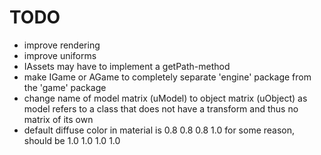 # TODO

- improve rendering
- improve uniforms
- IAssets may have to implement a getPath-method
- make IGame or AGame to completely separate 'engine' package from the 'game' package
- change name of model matrix (uModel) to object matrix (uObject) as model refers to a class that does not have a transform and thus no matrix of its own
- default diffuse color in material is 0.8 0.8 0.8 1.0 for some reason, should be 1.0 1.0 1.0 1.0
